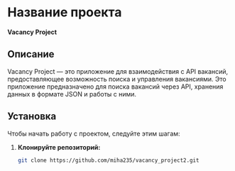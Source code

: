 # Название проекта

**Vacancy Project**

## Описание

Vacancy Project — это приложение для взаимодействия с API вакансий, предоставляющее возможность поиска и управления вакансиями. Это приложение предназначено для поиска вакансий через API, хранения данных в формате JSON и работы с ними.

## Установка

Чтобы начать работу с проектом, следуйте этим шагам:

1. **Клонируйте репозиторий:**

   ```bash
   git clone https://github.com/miha235/vacancy_project2.git